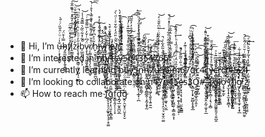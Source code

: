 - 👋 Hi, I’m ụ̶̣͙͎̱̱̻̬̐̍ͬͧͬ̑̌̏ͨͨ̆̀h̡̿̍͒̈́͏̴̷͈̼̬̣̫͕̙͍̥͇̱͟f̸̸̢̩̠̫̩͈͎̉ͮ̒̽̈́͊̈͠i̭̰̳̯̳̹͂ͦ̅̿ͥ̔͑͑̒̄̂̽ͭ̆̂̋̐̚͘͢͠z̓ͥ̓̎͂̀ͯͭ̀́̌͗ͤ̅̐̈͝͏̸̝̦͎̪̣̥͖̱̰̖ͅl̷̷̨̧̞̩͉̹̯̳̹͈̞̦̺͎̠̮͇̋̓ͦͪͧ̂ͨ̂̄͐̋ͫͫ̚b̠̲̼̙̖̠̝̝͕̀͋̽͋̏͂͛̿͊̂͗̾̚͝v̴̧̩̘̣̦̫̰̱̬̱̳̰̱̈́͆ͭ̌̓ͬ̅͌̎̐ͬ͢͠ŗ̸̹̳͙͖͔̖̗̖̹̮̟̼̬ͦ̊̆̿̓͌͌̏͛̽̄ͦ̔̔̊ͥ̚͡͞h̙̣̮̥̗̟̼͖͚͖̻͖̰͍̪̞͈͂ͣ͐͆ͤ̐͊̓͡j̶̰̬̺͇̜̮̘̼̹͑ͣ̃̍͑͂́̓͋̓̊v̴̴̨̪͉͖̪̻̱͖͕̰͙̭̂̂̉ͦ̈́̽r̢̩̲̩̙̠̩̹͍̜̤̖̼͇̲̻̊͊̈́̀͘ͅͅk̷̷̵̖̝͕͈͙̓ͩ̃̉̚v̝̣̝͙̗̙͔̥͚̦̟ͨ̀ͯ̎̈́̓͋̆ͤͭͩ̀́r̡̔͋ͧͤͦ̀̇ͤ͛̉̓͊̒̀̚͟͏̢͎̞͕͕̟ͅ
- 👀 I’m interested in n̸̡͖̞̦̼̭̙̿̅̀̓ͫ̈̔̌̃ͣ̈́̎͗͜͠ͅḃ̵̡̲̠͓͓̺̮͇̥̝̤̼͔͕̘̿̽͌̂̾͂̇͒̂ͨ͂̑̚ͅŗ̶̲̰͍̹͉̽͊̉̓̅̓ͤ̀̅͒̌͗͒͛t̶ͪ̀͐̏̈ͮͮ͏̡͏̞͙̫̺̱͓̞̣̘̞̼̮͓̣͢ş̶̛̗̰͇̞̦̯̖̠͖̼̭̻̱̞̤ͯ͌̽ͩ͒͛́͘ͅy̶̢̛͉̙̪͕͚̬̦͈͂ͯ̎̐̃̅ͭ̍͌ͩ͆ͦ͘ͅ5̴̨͈̹̞͔̳͈̠̲͋̉̎͗̋͐̇ͥ͐ͯ͊̅͒ͨ̓ͣ͞ͅb̓̃̔̎ͣͨͥ͊̓̎̊̓̓̏͂̑͡͡͞͏̞͙̟͙͈̺̱̞̪̱̠̞̟͉͎͔̪͔͜4̡̦̞͔̪̤̝̼̗͙̬̰̙̺͊̉̎̎ͥ͑̿ͩ͂ͯ̾̾̈́͗ͪ̑̈̀͘3̱̥̙̘̤̄̄͛̅̽̅ͣ́͂̉́̚͢5̷̄͊̃̍́ͩ̓͟͠҉̯͖̪̻̼͉͎͇̺̖̜̺̲̬͍4̸̨͍͇͇̭̮̹̙̤͈̺̃̈́ͣ̇͑͘͢7̢̛̯͇̰̯̼͈̪͔̤͙̪̣̪̔͐͑͐ͨ̓̍̾̄̌̈ͥ̃ͫ̌̌͑̒͢͝6̴̢̩̙̘̟͔̟͚̥͎̦̯̗̦̈̏ͪ͂̂͋ͯ̚6̸̡͍̝̬̮͇̠̭̪̲͖͖̪͕͔̓ͭͭ͑̊̐̂ͨ̎͋͑ͨͤͣͩ̚͝ͅ
- 🌱 I’m currently learning b̌̈ͩͬ̂ͪ͆̎̿̇ͩ̈́̊ͦ͌͋ͪ͂͡͏̥̖͓͔̘̹̘6̅ͤ̇̋̊̿́ͨͩ͑̅͌ͦͮ͟͜͠͏̯̠͔͖̫̼̪̻̬̪̳͙̮͇͚̣͖y̔̆ͩ͑͑̉ͧ̐ͮͦ̎҉̢͇̯̫͓̣̼̦5̳̗̟͇̻̤͈͈͓̜͕̲͓̹̪̿͑̏͛̉ͬͧͥ̂͌̑̄ͤͤ̍̓̇ͤͬ́̕͝n̵̨̩̱̙̩̮̪̯̯̙̳̦͒̔ͤͪͯ̊͗ͮ̽͆͞ͅh̴̨̢̰͔̭̰̭̻̟̭͇̲̭̜͙̰͎̱͓̰͋ͤͫ̽͒̑͛̊̓͗̍̎͗͞7̷̤̱͍͙ͮ̉̏̊ͦ̀ͬͨ͑ͮ͞͡ủ̵̶̢̫̲̰̮̮͇͕̜̥̭̭͋̑̇̌ͯͤͭͮ̃͆̅͐̓́5̸̨̡͓͙͖͖̹̳̯̻̯̘̹͛ͯ̒̄ͨ̂̅͢6̢̲͍͇̲̝̩͖̬̜ͩͣ̒̓̂̾ͨ̽̉ͤ̓̍ͯ̓̅̐͘͠ͅiͩͯ͑̿̊̄̈́ͥ̿҉̶̷̨̳̫̪̱̼̗̳̼̣̫̥͍͇̟̮̟̙͡ͅm̧͕̺̖͉̲̪̉̑̉̈̒͑ͧ̊ͩ̏̾ͪ̔ͦ̇͒͊̚̕͢͠6̡̨͋̋͑͒ͣ̏́̇͑͊̓͏̤̖̖̻̩̱͉̫̹͎ͅ7͓̯̬̭̬̼͇̞͐͒̒̋͋̓͐͐̍̓ͭ̌͆̄ͮͧͯ͡q̇ͪ͑̅ͩ̆̾͂ͯ̉͐̽͊͑͑ͮ̚͏̸͔̘̙̜͇̥̻͔̻͙̱̖͈c̣̟̪͔̘̖̤̲̰̬̞̺ͭ̎̐̀̌͘͝4̈ͤ͛ͨ̈́ͧͤ̒̐ͮ̄͂̐ͮ̎͗̚̚͝͏̛̛̣̜̰̦̻̮̘̲͖͍̻͉͓̹c̱̙̲̺͍͚̪͙͎̤̫̜̙͓̓ͣ̓͂͑͡y̴̶̢̮̜͕̻̭̗̹̩ͯ̃ͣ̉̊̍ͥ͒͂̽ͧ̄͟͟c̵̛̩̻̰̹̟͈̱̥̳̺̰̟̗̹̭̗͒̂̅̏͆̈̄͐ͯr̡̥̤͍͈̘̠͕͈͕̺̰̠̥̭̼͈̐́̾̄̏ͧ̆͘͘͢cͥ̽̿͆͑̉ͫ͟͏̜̻͙̠͉͕̫̠̙̲̖̮̭̣̣͘t̸̞̺̦̺̪̆ͧ̂̀ͥ̂̊ͮ̀̓̿́͠4̴̡̢̳̘̞̣͓̰̳̺͖̤̗̳̺̺̟̞̺̏̌ͪ͒̀̅ͥ̏͢͠5ͮ̐͐̋͏̶̝̳̺̟̞̟̼2̸̡̛̛̥͍̝̞̜̘͙̈́͌̄̆ͣ̀4̵̜̫̠̱̫̮͔̦̺̳͙̿̒̔̔͂̓̌̆̀͂ͩͤ͢
- 💞️ I’m looking to collaborate on n̝̪̖͖̗̖͍̥͎͍͍̰̈́̂̓̂̔̉ͮͧ͛ͥ̍̂́͜͟͡͠4̢̺̤̲̦̟̔̎ͭ̏̅ͭ̐̐͊7̧̥̯͔͕̗͚͎͔̘̝̤̦͉̤̟̬̤͚ͣ̌̓ͦ̃̓ͩͤ̇̎̉̊̕͟n̡̹̮̱̳̙̳̹͚̘̣̖̮̲ͧ́͐̈͢4̨̞͖̜̖̯̮̜̩͈̼̱̜͙̳̯̰͕͎̈́̓ͤͣ̽ͧͧͥ̋̓͡5̷̾̉͐̆ͦ҉̲̯͇͚̰͍̣̟̯̬̝̫͚͕̣̬̣ȩ̶̗͙͉͕͉͙͙̹̤̯͓͇͇ͯ̑̃̇͗ͫͪ̎͗̋̃̐ͤ͒̚̕͟s̿͛̂̏̂̊͐̎̈́ͦͥ͏̨̭̻̠̞3͙̻̱͎͕̟̮̤̻̝̞̭̝̲ͬ̓ͫͯ͆̈́̊͗̽ͩ̈ͩͧ̉ͦ̒͢ͅQ̨̬̮̻̭̲̟̼͎͈͎̈́ͣ͌̓͊͌̌̓ͪ̋͗͘͡͡#̶̢̼̖̘̬̤̟͈̭͕̰̠̼͓͎̲̓̀ͭ̆̐́͒͂͒͒̑͜ ̨͍̤̯̞͉̥̈́ͪ̉̊ͨ̅ͣ͑̌͑ͯ͂ ̵̢̧͍̬̩̻̜͔͉̣̝̻́ͯ̒͑͑ͮ̈́̉̐͑̅̍͐ͬ͗̿̆͒̚̕͜r̴̸̡̋̽ͯ̍͆͐̎҉͈̙́ͅg̷̬͈̯̠͈͕͔͍̭̰͚̱͈͈̗̹͍̪̭ͨͩ̏͑̐̈́͐͘͝ĭ̸̢̧͇̭̹̻͔̬̬̳͆ͬͥ̏ͥ̆͝ͅo̧̧̫̟̰̙ͮ͗ͧ̇̑͆ͨͬ͊ͥͫ̏̏̈́́͟͠ ̨̫͓͎̟̝̫͓̟̱̻͎̓ͫ͑͑̿̾̽ͯ̓̆͐ͭ͐̔̾̄̇ͧ̀͝r̸̛̄̉ͦ͒̄̅ͪ̉̾̾ͩ́̍̉͡҉̺͈͎̻̩̞̤͍̱̞̦̥j̮̮͇̼̣͓̣̫̗̙̼͔ͨ̈́ͮͧ̽̒ͬͥͥͨ͂̾̔̚̕͢͢͞į̧̤̙̬̱̖̬̣͕̫̌̏ͫ̀ͬ̉̃̏̃̏g̸̡̢̜͇̱͖͓̘̼̟͎͕̟̲ͭ̉̓ͥ͒͊͆͑͋̽͑͋͘ ̧͇̺̰̩̯̺̻͈̞͕̻͍͍͖̮̮ͦ̎̊̀ͭ̆̉̊̑̿̃ͥ̆ͦ̈́̂ͪ̚̚͢͡ͅz͖̻̲͖̼͕̣̫͍̩̰̳͖̮͇̦̾ͫ̓̓̒͆̂́ͅ
- 📫 How to reach me f̢̓ͭ̇͌́ͨ̉͛̉̇ͯ̽̀̚҉͈̯͕̞͎̜̗͚̟̥͎͕̣̥͚͘͞g̢̡̣̝̤͈͎̝̻̞̳̿̑ͦͩ̋ͣ̓͛̏̋ͯ̇ͭͮ̽͝f̛̬̳͎͈̗̜̜̩͓͛ͦ̔̇̉̏̋̓͢͢͜ḑ̪̘̲̤̱̭̪̮̲̿̾ͯ̔ͧ̎ͪ̔ͪ̀̅g̷̭̦̯̮͙̠̤̮͓̞̮͂̇ͫ̐̋̅ͦ̈́̋̉̈ͦ̃̏̕ͅ

